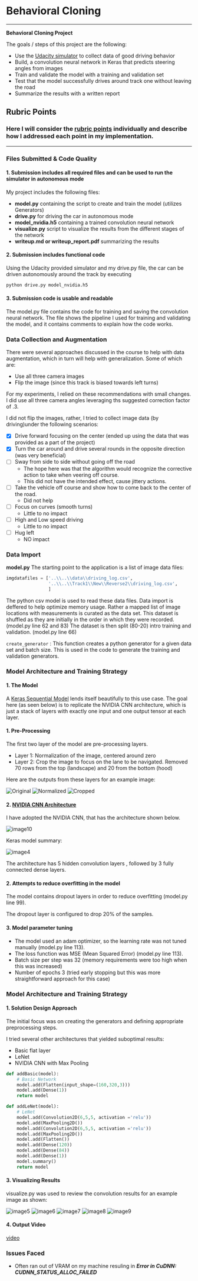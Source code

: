 # **Behavioral Cloning** 

---

**Behavioral Cloning Project**

The goals / steps of this project are the following:
* Use the [Udacity simulator](https://github.com/udacity/self-driving-car-sim) to collect data of good driving behavior
* Build, a convolution neural network in Keras that predicts steering angles from images
* Train and validate the model with a training and validation set
* Test that the model successfully drives around track one without leaving the road
* Summarize the results with a written report


[//]: # (Image References)

[image1]: ./images/original.jpg "Original"
[image2]: ./images/normalized.jpg "Normalized"
[image3]: ./images/cropped.jpg "Cropped"
[image4]: ./images/model_architecture.jpg "Architecture"
[image5]: ./images/layer1.jpg "Layer1"
[image6]: ./images/layer2.jpg "Layer2"
[image7]: ./images/layer3.jpg "Layer3"
[image8]: ./images/layer4.jpg "Layer4"
[image9]: ./images/layer5.jpg "Layer5"
[image10]: ./images/archschematic.jpg "Arch"


[1]: <https://images.nvidia.com/content/tegra/automotive/images/2016/solutions/pdf/end-to-end-dl-using-px.pdf> "NVIDIA CNN"

## Rubric Points
### Here I will consider the [rubric points](https://review.udacity.com/#!/rubrics/432/view) individually and describe how I addressed each point in my implementation.  

---
### Files Submitted & Code Quality

#### 1. Submission includes all required files and can be used to run the simulator in autonomous mode

My project includes the following files:
* **model.py** containing the script to create and train the model (utilizes Generators)
* **drive.py** for driving the car in autonomous mode
* **model_nvidia.h5** containing a trained convolution neural network 
* **visualize.py** script to visualize the results from the different stages of the network 
* **writeup.md or writeup_report.pdf** summarizing the results

#### 2. Submission includes functional code
Using the Udacity provided simulator and my drive.py file, the car can be driven autonomously around the track by executing 
```sh
python drive.py model_nvidia.h5
```

#### 3. Submission code is usable and readable

The model.py file contains the code for training and saving the convolution neural network. The file shows the pipeline I used for training and validating the model, and it contains comments to explain how the code works.

### Data Collection and Augmentation

There were several approaches discussed in the course to help with data augmentation, which in turn will help with generalization. Some of which are:

* Use all three camera images
* Flip the image (since this track is biased towards left turns)

For my experiments, I relied on these recommendations with small changes. I did use all three camera angles leveraging ths suggested correction factor of .3.

I did not flip the images, rather, I tried to collect image data (by driving)under the following scenarios:

* [x] Drive forward focusing on the center (ended up using the data that was provided as a part of the project)
* [x] Turn the car around and drive several rounds in the opposite direction (was very beneficial)
* [ ] Sway from side to side without going off the road 
    * The hope here was that the algorithm would recognize the corrective action to take when veering off course.
    * This did not have the intended effect, cause jittery actions.
* [ ] Take the vehicle off course and show how to come back to the center of the road.
    * Did not help
* [ ] Focus on curves (smooth turns)
    * Little to no impact
* [ ] High and Low speed driving
    * Little to no impact
* [ ] Hug left 
    * NO impact

### Data Import

**model.py**
The starting point to the application is a list of image data files:

``` python
imgdatafiles = ['..\\..\\data\\driving_log.csv',
                '..\\..\\Track1\\New\\Reverse2\\driving_log.csv',
                ]
```

The python csv model is used to read these data files.
Data import is deffered to help optimize memory usage.
Rather a mapped list of image locations with measurements is curated as the data set.
This dataset is shuffled as they are initially in the order in which they were recorded. (model.py line 62 and 83)
The dataset is then split (80-20) intro training and validation. (model.py line 66)

```create_generator``` : This function creates a python generator for a given data set and batch size.  This is used in the code to generate the training and validation generators.

### Model Architecture and Training Strategy
#### 1. The Model

A [Keras Sequential Model](https://keras.io/guides/sequential_model) lends itself beautifully to this use case. The goal here (as seen below) is to replicate the NVIDIA CNN architecture, which is just a stack of layers with exactly one input and one output tensor at each layer.

#### 1. Pre-Processing

The first two layer of the model are pre-processing layers.
* Layer 1: Normalization of the image, centered around zero
* Layer 2: Crop the image to focus on the lane to be navigated. Removed 70 rows from the top (landscape) and 20 from the bottom (hood)

Here are the outputs from these layers for an example image:

![Original][image1]
![Normalized][image2]
![Cropped][image3]

#### 2. [NVIDIA CNN Architecture][1]

I have adopted the NVIDIA CNN, that has the architecture shown below. 

![image10]

Keras model summary:

![image4]

The architecture has 5 hidden convolution layers , followed by 3 fully connected dense layers.

#### 2. Attempts to reduce overfitting in the model

The model contains dropout layers in order to reduce overfitting (model.py line 99). 

The dropout layer is configured to drop 20% of the samples. 

#### 3. Model parameter tuning

* The model used an adam optimizer, so the learning rate was not tuned manually (model.py line 113).
* The loss function was MSE (Mean Squared Error) (model.py line 113).
* Batch size per step was 32 (memory requirements were too high when this was increased)
* Number of epochs 3 (tried early stopping but this was more straightforward approach for this case)

### Model Architecture and Training Strategy

#### 1. Solution Design Approach

The initial focus was on creating the generators and defining appropriate preprocessing steps. 

I tried several other architectures that yielded suboptimal results:
* Basic flat layer
* LeNet
* NVIDIA CNN with Max Pooling 

``` python
def addBasic(model):
    # Basic Network
    model.add(Flatten(input_shape=(160,320,3)))
    model.add(Dense(1))
    return model

def addLeNet(model):
    # LeNet
    model.add(Convolution2D(6,5,5, activation ='relu'))
    model.add(MaxPooling2D())
    model.add(Convolution2D(6,5,5, activation ='relu'))
    model.add(MaxPooling2D())
    model.add(Flatten())
    model.add(Dense(120))
    model.add(Dense(84))
    model.add(Dense(1))
    model.summary()
    return model
```

#### 3. Visualizing Results

visualize.py was used to review the convolution results for an example image as shown:

![image5]
![image6]
![image7]
![image8]
![image9]

#### 4. Output Video

[video](https://github.com/shivaarunkumar/SelfDrivingCarEngineer/blob/master/CarND-Behavioral-Cloning-P3/video.mp4)

### Issues Faced

* Often ran out of VRAM on my machine resuling in ***Error in CuDNN: CUDNN_STATUS_ALLOC_FAILED***